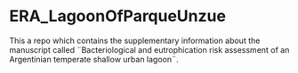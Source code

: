 # ERA_LagoonOfParqueUnzue
This a repo which contains the supplementary information about the manuscript called ¨Bacteriological and eutrophication risk assessment of an Argentinian temperate shallow urban lagoon¨.

